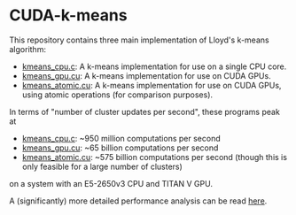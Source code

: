 # CUDA-k-means

This repository contains three main implementation of Lloyd's k-means
algorithm:

* [kmeans_cpu.c](kmeans_cpu.c): A k-means implementation for use on a single
CPU core.
* [kmeans_gpu.cu](kmeans_gpu.cu): A k-means implementation for use on CUDA
GPUs.
* [kmeans_atomic.cu](kmeans_atomic.cu): A k-means implementation for use on
CUDA GPUs, using atomic operations (for comparison purposes).

In terms of "number of cluster updates per second", these programs
peak at

* [kmeans_cpu.c](kmeans_cpu.c): ~950 million computations per second
* [kmeans_gpu.cu](kmeans_gpu.cu): ~65 billion computations per second
* [kmeans_atomic.cu](kmeans_atomic.cu): ~575 billion computations per second
(though this is only feasible for a large number of clusters)

on a system with an E5-2650v3 CPU and TITAN V GPU.

A (significantly) more detailed performance analysis can be read
[here](report/report.pdf).
